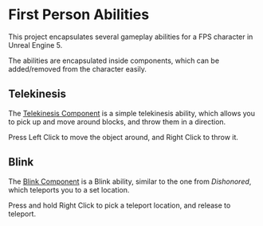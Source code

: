 # First Person Abilities

This project encapsulates several gameplay abilities for a FPS character in Unreal Engine 5.

The abilities are encapsulated inside components, which can be added/removed from the character easily.

## Telekinesis

The [Telekinesis Component](Source/AreWeBackReloaded/TelekinesisComponent.cpp) is a simple telekinesis ability, which allows you to pick up and move around blocks, and throw them in a direction.

Press Left Click to move the object around, and Right Click to throw it.

## Blink

The [Blink Component](Source/AreWeBackReloaded/BlinkComponent.cpp) is a Blink ability, similar to the one from _Dishonored_, which teleports you to a set location.

Press and hold Right Click to pick a teleport location, and release to teleport.
